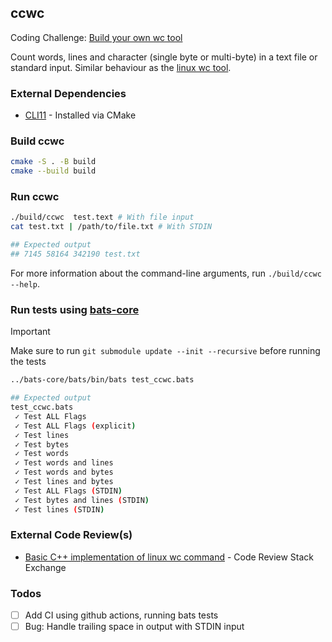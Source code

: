 ## ccwc

Coding Challenge: [Build your own wc tool](https://codingchallenges.fyi/challenges/challenge-wc/)

Count words, lines and character (single byte or multi-byte) in a text file or standard input. Similar behaviour as the [linux wc tool](https://linux.die.net/man/1/wc). 

### External Dependencies

* [CLI11](https://github.com/CLIUtils/CLI11) - Installed via CMake

### Build ccwc

```bash
cmake -S . -B build
cmake --build build
```

### Run ccwc

```bash
./build/ccwc  test.text # With file input
cat test.txt | /path/to/file.txt # With STDIN

## Expected output
## 7145 58164 342190 test.txt
```
For more information about the command-line arguments, run `./build/ccwc  --help`. 


### Run tests using [bats-core](https://bats-core.readthedocs.io/en/stable/)

> [!IMPORTANT] 
> Make sure to run `git submodule update --init --recursive` before running the tests


```bash
../bats-core/bats/bin/bats test_ccwc.bats

## Expected output
test_ccwc.bats
 ✓ Test ALL Flags
 ✓ Test ALL Flags (explicit)
 ✓ Test lines
 ✓ Test bytes
 ✓ Test words
 ✓ Test words and lines
 ✓ Test words and bytes
 ✓ Test lines and bytes
 ✓ Test ALL Flags (STDIN)
 ✓ Test bytes and lines (STDIN)
 ✓ Test lines (STDIN)
```

### External Code Review(s)

* [Basic C++ implementation of linux wc command](https://codereview.stackexchange.com/questions/294364/basic-c-implementation-of-linux-wc-command) - Code Review Stack Exchange


### Todos

* [ ] Add CI using github actions, running bats tests
* [ ] Bug: Handle trailing space in output with STDIN input
